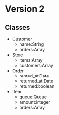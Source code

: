 # Version 2

## Classes

- Customer
  - name:String
  - orders:Array<Order>
- Store
  - items:Array<Item>
  - customers:Array<Customer>
- Order
  - rented_at:Date
  - returned_at:Date
  - returned:boolean
- Item
  - queue:Queue<Order>
  - amount:integer
  - orders:Array<Order>